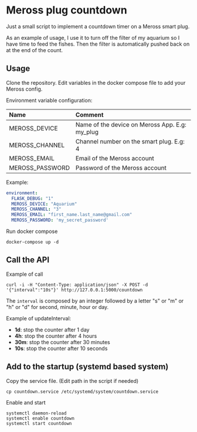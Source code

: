 # Meross plug countdown

Just a small script to implement a countdown timer on a Meross smart plug.

As an example of usage, I use it to turn off the filter of my aquarium so I have time to feed the fishes. Then the filter is automatically pushed back on at the end of the count.

## Usage

Clone the repository. Edit variables in the docker compose file to add your Meross config.

Environment variable configuration:

| Name            | Comment                                        |
|:----------------|:-----------------------------------------------|
| MEROSS_DEVICE   | Name of the device on Meross App. E.g: my_plug |
| MEROSS_CHANNEL  | Channel number on the smart plug. E.g: 4       |
| MEROSS_EMAIL    | Email of the Meross account                    |
| MEROSS_PASSWORD | Password of the Meross account                 |


Example:
```yaml
environment:
  FLASK_DEBUG: "1"
  MEROSS_DEVICE: "Aquarium"
  MEROSS_CHANNEL: "3"
  MEROSS_EMAIL: "first_name.last_name@gmail.com"
  MEROSS_PASSWORD: 'my_secret_password'
```

Run docker compose
```
docker-compose up -d
```

## Call the API

Example of call
```
curl -i -H "Content-Type: application/json" -X POST -d '{"interval":"10s"}' http://127.0.0.1:5000/countdown
```

The `interval` is composed by an integer followed by a letter "s" or "m" or "h" or "d" for second, minute, hour or day.

Example of updateInterval:

- **1d**: stop the counter after 1 day
- **4h**: stop the counter after 4 hours
- **30m**: stop the counter after 30 minutes
- **10s**: stop the counter after 10 seconds

## Add to the startup (systemd based system)

Copy the service file. (Edit path in the script if needed)
```
cp countdown.service /etc/systemd/system/countdown.service
```

Enable and start
```
systemctl daemon-reload
systemctl enable countdown
systemctl start countdown
```
